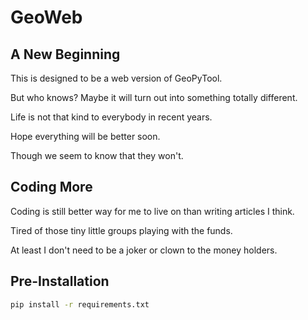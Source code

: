 # GeoWeb

## A New Beginning

This is designed to be a web version of GeoPyTool. 

But who knows? Maybe it will turn out into something totally different.

Life is not that kind to everybody in recent years.

Hope everything will be better soon.

Though we seem to know that they won't.

## Coding More

Coding is still better way for me to live on than writing articles I think.

Tired of those tiny little groups playing with the funds.

At least I don't need to be a joker or clown to the money holders.

## Pre-Installation

```Bash
pip install -r requirements.txt
```
